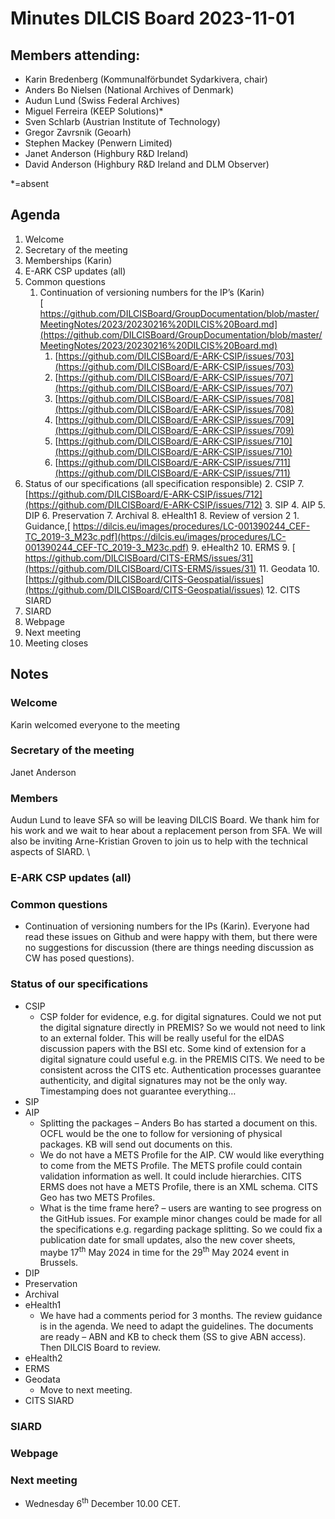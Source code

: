 # **Minutes DILCIS Board 2023-11-01**

## **Members attending:**



* Karin Bredenberg (Kommunalförbundet Sydarkivera, chair)
* Anders Bo Nielsen (National Archives of Denmark) 
* Audun Lund (Swiss Federal Archives)
* Miguel Ferreira (KEEP Solutions)* 
* Sven Schlarb (Austrian Institute of Technology)
* Gregor Zavrsnik (Geoarh)
* Stephen Mackey (Penwern Limited)
* Janet Anderson (Highbury R&D Ireland)
* David Anderson (Highbury R&D Ireland and DLM Observer)

*=absent

## **Agenda**
1.  Welcome
2. Secretary of the meeting
3. Memberships (Karin)
4. E-ARK CSP updates (all)
5. Common questions
    1. Continuation of versioning numbers for the IP’s (Karin) \
[ https://github.com/DILCISBoard/GroupDocumentation/blob/master/MeetingNotes/2023/20230216%20DILCIS%20Board.md](https://github.com/DILCISBoard/GroupDocumentation/blob/master/MeetingNotes/2023/20230216%20DILCIS%20Board.md)
        1. [https://github.com/DILCISBoard/E-ARK-CSIP/issues/703](https://github.com/DILCISBoard/E-ARK-CSIP/issues/703)
        2. [https://github.com/DILCISBoard/E-ARK-CSIP/issues/707](https://github.com/DILCISBoard/E-ARK-CSIP/issues/707)
        3. [https://github.com/DILCISBoard/E-ARK-CSIP/issues/708](https://github.com/DILCISBoard/E-ARK-CSIP/issues/708)
        4. [https://github.com/DILCISBoard/E-ARK-CSIP/issues/709](https://github.com/DILCISBoard/E-ARK-CSIP/issues/709)
        5. [https://github.com/DILCISBoard/E-ARK-CSIP/issues/710](https://github.com/DILCISBoard/E-ARK-CSIP/issues/710)
        6. [https://github.com/DILCISBoard/E-ARK-CSIP/issues/711](https://github.com/DILCISBoard/E-ARK-CSIP/issues/711)
6. Status of our specifications (all specification responsible)
    2. CSIP
        7. [https://github.com/DILCISBoard/E-ARK-CSIP/issues/712](https://github.com/DILCISBoard/E-ARK-CSIP/issues/712)
    3. SIP
    4. AIP
    5. DIP
    6. Preservation
    7. Archival
    8. eHealth1
        8. Review of version 2
            1. Guidance,[ https://dilcis.eu/images/procedures/LC-001390244_CEF-TC_2019-3_M23c.pdf](https://dilcis.eu/images/procedures/LC-001390244_CEF-TC_2019-3_M23c.pdf)
    9. eHealth2
    10. ERMS
        9. [ https://github.com/DILCISBoard/CITS-ERMS/issues/31](https://github.com/DILCISBoard/CITS-ERMS/issues/31)
    11.  Geodata
        10. [https://github.com/DILCISBoard/CITS-Geospatial/issues](https://github.com/DILCISBoard/CITS-Geospatial/issues)
    12. CITS SIARD
7. SIARD
8. Webpage
9. Next meeting
10. Meeting closes

## **Notes**

### **Welcome**
Karin welcomed everyone to the meeting
### **Secretary of the meeting**
Janet Anderson
### **Members**
Audun Lund to leave SFA so will be leaving DILCIS Board. We thank him for his work and we wait to hear about a replacement person from SFA. We will also be inviting Arne-Kristian Groven to join us to help with the technical aspects of SIARD. \
### **E-ARK CSP updates (all)**
### **Common questions**
* Continuation of versioning numbers for the IPs (Karin). Everyone had read these issues on Github and were happy with them, but there were no suggestions for discussion (there are things needing discussion as CW has posed questions). 
### **Status of our specifications**
* CSIP
  * CSP folder for evidence, e.g. for digital signatures. Could we not put the digital signature directly in PREMIS? So we would not need to link to an external folder. This will be really useful for the eIDAS discussion papers with the BSI etc. Some kind of extension for a digital signature could useful e.g. in the PREMIS CITS. We need to be consistent across the CITS etc. Authentication processes guarantee authenticity, and digital signatures may not be the only way. Timestamping does not guarantee everything…
* SIP
* AIP
  * Splitting the packages – Anders Bo has started a document on this. OCFL would be the one to follow for versioning of physical packages. KB will send out documents on this.
  * We do not have a METS Profile for the AIP. CW would like everything to come from the METS Profile. The METS profile could contain validation information as well. It could include hierarchies. CITS ERMS does not have a METS Profile, there is an XML schema. CITS Geo has two METS Profiles. 
  * What is the time frame here? – users are wanting to see progress on the GitHub issues. For example minor changes could be made for all the specifications e.g. regarding package splitting. So we could fix a publication date for small updates, also the new cover sheets, maybe 17<sup>th</sup> May 2024 in time for the 29<sup>th</sup> May 2024 event in Brussels. 
* DIP
* Preservation
* Archival
* eHealth1
  * We have had a comments period for 3 months. The review guidance is in the agenda. We need to adapt the guidelines. The documents are ready – ABN and KB to check them (SS to give ABN access). Then DILCIS Board to review.
* eHealth2
* ERMS
* Geodata
  * Move to next meeting. 
* CITS SIARD
### **SIARD**
### **Webpage**
###  **Next meeting**
  * Wednesday 6<sup>th</sup> December 10.00 CET.
